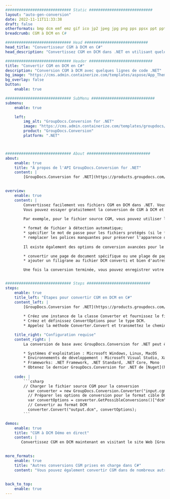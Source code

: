 ```yaml
---
############################# Static ############################
layout: "auto-gen-conversion"
date: 2022-11-11T11:33:38
draft: false
otherformats: bmp dcm emf emz gif ico jp2 jpeg jpg png pps ppsx ppt pptx psb psd svg svgz tga tif tiff webp wmf wmz
breadcrumb: CGM à DCM en C#

############################# Head ############################
head_title: "Convertisseur CGM à DCM en C#"
head_description: "Convertissez CGM en DCM dans .NET en utilisant quelques lignes de code. Utilisez l'API de conversion de documents GroupDocs pour convertir plus de 160 formats de fichiers."

############################# Header ############################
title: "Convertir CGM en DCM en C#"
description: "Conversion CGM à DCM avec quelques lignes de code .NET"
bg_image: "https://cms.admin.containerize.com/templates/aspose/App_Themes/V3/images/bg/header1.png"
bg_overlay: false
button:
    enable: true

############################# SubMenu ############################
submenu:
    enable: true

    left:
        img_alt: "GroupDocs.Conversion for .NET"
        image: "https://cms.admin.containerize.com/templates/groupdocs/images/product-logos/90x90-noborder/groupdocs-conversion-net.png"
        product: "GroupDocs.Conversion"
        platform: ".NET"



############################# About ############################
about:
    enable: true
    title: "À propos de l'API GroupDocs.Conversion for .NET"
    content: |
        [GroupDocs.Conversion for .NET](https://products.groupdocs.com/conversion/net/) peut être utilisé pour convertir Microsoft Word, Excel, PowerPoint, PDF, Visio et d'autres formats. GroupDocs.Conversion est une API autonome adaptée aux systèmes back-end et internes nécessitant des performances élevées. Il ne dépend d'aucun logiciel tel que Microsoft ou Open Office.
    

overview:
    enable: true
    content: |
        Convertissez facilement vos fichiers CGM en DCM dans .NET. Vous pouvez utiliser seulement quelques lignes de code C# dans n'importe quelle plate-forme de votre choix comme - Windows, Linux, macOS.
        Vous pouvez essayer gratuitement la conversion de CGM à DCM et évaluer la qualité des résultats de conversion. En plus des scénarios de conversion de fichiers simples, vous pouvez essayer des options plus avancées pour charger le fichier source CGM et pour enregistrer le résultat de sortie DCM. 
        
        Par exemple, pour le fichier source CGM, vous pouvez utiliser les options de chargement suivantes :

        * format de fichier à détection automatique;
        * spécifier le mot de passe pour les fichiers protégés (si le format de fichier le prend en charge);
        * remplacer les polices manquantes pour préserver l'apparence du document.
        
        Il existe également des options de conversion avancées pour le fichier DCM :

        * convertir une page de document spécifique ou une plage de pages;
        * ajouter un filigrane au fichier DCM converti et bien d'autres.

        Une fois la conversion terminée, vous pouvez enregistrer votre fichier DCM dans le chemin du fichier local ou dans tout stockage tiers tel que FTP, Amazon S3, Google Drive, Dropbox, etc. Veuillez noter - pour convertir CGM en DCM aucun logiciel supplémentaire n'est nécessaire - comme MS Office, Open Office, Adobe Acrobat Reader, etc.


############################# Steps ############################
steps:
    enable: true
    title_left: "Étapes pour convertir CGM en DCM en C#"
    content_left: |
        [GroupDocs.Conversion for .NET](https://products.groupdocs.com/conversion/net/) permet aux développeurs de convertir facilement un fichier CGM en DCM avec quelques lignes de code.
        
        * Créez une instance de la classe Converter et fournissez le fichier CGM avec le chemin complet
        * Créez et définissez ConvertOptions pour le type DCM.
        * Appelez la méthode Converter.Convert et transmettez le chemin complet et le format (DCM) en tant que paramètre

    title_right: "Configuration requise"
    content_right: |
        La conversion de base avec GroupDocs.Conversion for .NET peut être effectuée en quelques étapes simples. Nos API sont prises en charge sur toutes les principales plates-formes et systèmes d'exploitation. Avant d'exécuter le code ci-dessous, assurez-vous que les prérequis suivants sont installés sur votre système.

        * Systèmes d'exploitation : Microsoft Windows, Linux, MacOS
        * Environnements de développement : Microsoft Visual Studio, Xamarin, MonoDevelop
        * Frameworks: .NET Framework, .NET Standard, .NET Core, Mono
        * Obtenez le dernier GroupDocs.Conversion for .NET de [Nuget](https://www.nuget.org/packages/groupdocs.conversion)
         
    code: |
        ```csharp    
        // Charger le fichier source CGM pour la conversion
          var converter = new GroupDocs.Conversion.Converter("input.cgm");
          // Préparer les options de conversion pour le format cible DCM
          var convertOptions = converter.GetPossibleConversions()["dcm"].ConvertOptions;
          // Convertir au format DCM
          converter.Convert("output.dcm", convertOptions);
        ```

demos:
    enable: true
    title: "CGM à DCM Démo en direct"
    content: |
       Convertissez CGM en DCM maintenant en visitant le site Web [GroupDocs.Conversion App](https://products.groupdocs.app/conversion/family). La démo en ligne présente les avantages suivants
          

more_formats:
    enable: true
    title: "Autres conversions CGM prises en charge dans C#"
    content: "Vous pouvez également convertir CGM dans de nombreux autres formats de fichiers. Veuillez consulter la liste ci-dessous."
       
       
back_to_top:
    enable: true
---
```

